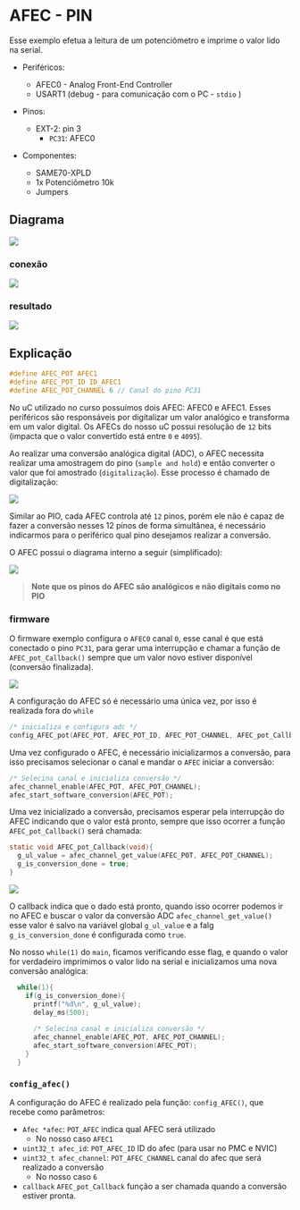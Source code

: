 # AFEC - PIN

Esse exemplo efetua a leitura de um potenciômetro e imprime o valor lido na serial.

- Periféricos:
    - AFEC0 - Analog Front-End Controller
    - USART1 (debug - para comunicação com o PC - `stdio` )
    
- Pinos:
    - EXT-2: pin 3
        - `PC31`: AFEC0

- Componentes: 
    
    - SAME70-XPLD
    - 1x Potenciômetro 10k
    - Jumpers

## Diagrama

![](doc/Diagrama_AFEC-Pin.svg)

### conexão

![](doc/foto.png)

### resultado

![](doc/atmel.PNG)

## Explicação

``` c
#define AFEC_POT AFEC1
#define AFEC_POT_ID ID_AFEC1
#define AFEC_POT_CHANNEL 6 // Canal do pino PC31
```

No uC utilizado no curso possuímos dois AFEC: AFEC0 e AFEC1. Esses periféricos são responsáveis por digitalizar um valor analógico e transforma em um valor digital. Os AFECs do nosso uC possui resolução de `12` bits (impacta que o valor convertido está entre `0` e `4095`). 

Ao realizar uma conversão analógica digital (ADC), o AFEC necessita realizar uma amostragem do pino (`sample and hold`) e então converter o valor que foi amostrado (`digitalização`). Esse processo é chamado de digitalização:

![](doc/amostragem.png)

Similar ao PIO, cada AFEC controla até `12` pinos, porém ele não é capaz de fazer a conversão nesses 12 pinos de forma simultânea, é necessário indicarmos para o periférico qual pino desejamos realizar a conversão.

O AFEC possui o diagrama interno a seguir (simplificado):

![](doc/afec-simples.svg)

> **Note que os pinos do AFEC são analógicos e não digitais como no PIO**

### firmware

O firmware exemplo configura o `AFEC0` canal `0`, esse canal é que está conectado o pino `PC31`, para gerar uma interrupção e chamar a função de `AFEC_pot_Callback()` sempre que um valor novo estiver disponível (conversão finalizada).

![](doc/PC31.png)

A configuração do AFEC só é necessário uma única vez, por isso é realizada fora do `while`

``` c
/* inicializa e configura adc */
config_AFEC_pot(AFEC_POT, AFEC_POT_ID, AFEC_POT_CHANNEL, AFEC_pot_Callback);
```

Uma vez configurado o AFEC, é necessário inicializarmos a conversão, para isso precisamos selecionar o canal e mandar o `AFEC` iniciar a conversão:

``` c
/* Selecina canal e inicializa conversão */
afec_channel_enable(AFEC_POT, AFEC_POT_CHANNEL);
afec_start_software_conversion(AFEC_POT);
```

Uma vez inicializado a conversão, precisamos esperar pela interrupção do AFEC indicando que o valor está pronto, sempre que isso ocorrer a função `AFEC_pot_Callback()` será chamada:

```c
static void AFEC_pot_Callback(void){
  g_ul_value = afec_channel_get_value(AFEC_POT, AFEC_POT_CHANNEL);
  g_is_conversion_done = true;
}
```

![](doc/handler.png)

O callback indica que o dado está pronto, quando isso ocorrer podemos ir no AFEC e buscar o valor da conversão ADC `afec_channel_get_value()` esse valor é salvo na variável global `g_ul_value` e a falg `g_is_conversion_done` é configurada como `true`.

No nosso `while(1)` do `main`, ficamos verificando esse flag, e quando o valor for verdadeiro imprimimos o valor lido na serial e inicializamos uma nova conversão analógica:

``` c
  while(1){
    if(g_is_conversion_done){
      printf("%d\n", g_ul_value);               
      delay_ms(500);                          
      
      /* Selecina canal e inicializa conversão */
      afec_channel_enable(AFEC_POT, AFEC_POT_CHANNEL);
      afec_start_software_conversion(AFEC_POT);
    }
  }
```

### `config_afec()`

A configuração do AFEC é realizado pela função: `config_AFEC()`, que recebe como parâmetros:

-  `Afec *afec`:  `POT_AFEC` indica qual AFEC será utilizado
    - No nosso caso `AFEC1`
- `uint32_t afec_id`:  `POT_AFEC_ID` ID do afec (para usar no PMC e NVIC)
- `uint32_t afec_channel`: `POT_AFEC_CHANNEL` canal do afec que será realizado a conversão
    - No nosso caso `6`
- `callback` `AFEC_pot_Callback` função a ser chamada quando a conversão estiver pronta.
